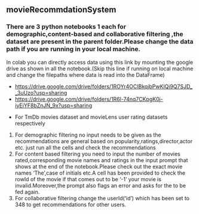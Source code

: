 ## movieRecommdationSystem

### There are 3 python notebooks 1 each for demographic,content-based and collaborative filtering ,the dataset are present in the parent folder.Please change the data path if you are running in your local machine.

In colab you can directly access data using this link by mounting the google drive as shown in all the notebook.(Skip this line if running on local machine and change the filepaths where data is read into the DataFrame)

- https://drive.google.com/drive/folders/1ROYr4OCIBkqjbPwKlQi9Q7SJD__3uUzo?usp=sharing
- https://drive.google.com/drive/folders/1R6l-74nq7CKpgK0j-iyEiYF8bZnJN_9x?usp=sharing

* For TmDb movies dataset and movieLens user rating datasets respectively

1. For demographic filtering no input needs to be given as the recommendations are general based on popularity,ratings,director,actor etc. just run all the cells and check the recommendations
2. For content based filtering you need to input the number of movies rated,corresponding movie names and ratings in the input prompt that shows at the end of the notebook.Please check out the exact movie names ‘The’,case of initials etc.A cell has been provided to check the rowId of the movie if that comes out to be ‘-1’  your movie is invalid.Moreover,the prompt also flags an error and asks for the to be fed again.
3. For collaborative filtering change the userId(‘id’) which has been set to 348 to get recommendations for other users.
